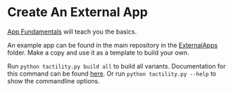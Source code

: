 # Create An External App

[App Fundamentals](app-fundamentals.md) will teach you the basics.

An example app can be found in the main repository in the [ExternalApps](https://github.com/ByteWelder/Tactility/tree/main/ExternalApps) folder. Make a copy and use it as a template to build your own.

Run `python tactility.py build all` to build all variants. Documentation for this command can be found [here](https://github.com/ByteWelder/TactilityTool).
Or run `python tactility.py --help` to show the commandline options.
